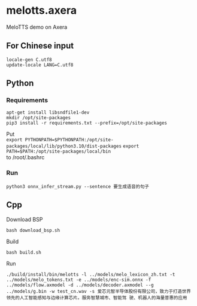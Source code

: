 # melotts.axera
MeloTTS demo on Axera

## For Chinese input
```locale-gen C.utf8```  
```update-locale LANG=C.utf8```  

## Python
### Requirements
```apt-get install libsndfile1-dev```  
```mkdir /opt/site-packages```  
```pip3 install -r requirements.txt --prefix=/opt/site-packages```

Put  
```export PYTHONPATH=$PYTHONPATH:/opt/site-packages/local/lib/python3.10/dist-packages```
```export PATH=$PATH:/opt/site-packages/local/bin```  
to /root/.bashrc  

### Run
```python3 onnx_infer_stream.py --sentence 要生成语音的句子```  

## Cpp
Download BSP
```
bash download_bsp.sh
```
Build
```
bash build.sh
```
Run
```
./build/install/bin/melotts -l ../models/melo_lexicon_zh.txt -t ../models/melo_tokens.txt -e ../models/enc-sim.onnx -f ../models/flow.axmodel -d ../models/decoder.axmodel --g ../models/g.bin -w test_cn.wav -s 爱芯元智半导体股份有限公司，致力于打造世界领先的人工智能感知与边缘计算芯片。服务智慧城市、智能驾 驶、机器人的海量普惠的应用
```